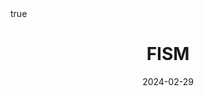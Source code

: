 ---
order: 7
title: FISM
date: 2024-02-29
categories: [AI & Data Mining, Recommender System]
tags: [Paper Review, Data Mining, RecSys, Collaborative Filtering, User Free Model]
math: true
description: >-
    <ul type="square">
    <li><strong>Title</strong>: <a href="https://dl.acm.org/doi/abs/10.1145/2487575.2487589?casa_token=zDZvzz_byroAAAAA:1Dr1GXJ7yst1AM9GKAlEyDRP6_hzDEQQr5ML9cjR7u6bJOr4dOp4gA3RyLyI-tVdsewY6FL7Sixq4Vs"><em>FISM: Factored Item Similarity Models for Top-N Recommender Systems</em></a></li>
    <li><strong>Author</strong>: <em>Kabbur et al.</em></li>
    <li><strong>Publisher</strong>: <em>KDD</em></li>
    <li><strong>Published</strong>: <em>2013</em></li>
    </ul>
image:
    path: /_post_refer_img/RecommenderSystem/Thumbnail.jpg
---